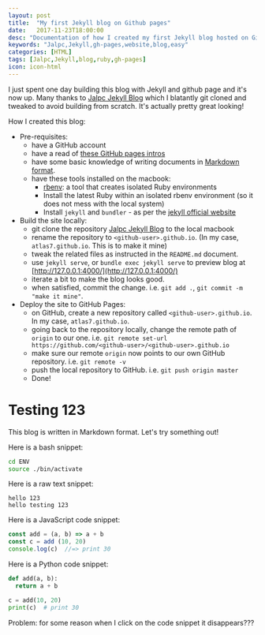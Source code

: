 ```yaml
---
layout: post
title:  "My first Jekyll blog on Github pages"
date:   2017-11-23T18:00:00
desc: "Documentation of how I created my first Jekyll blog hosted on Github pages"
keywords: "Jalpc,Jekyll,gh-pages,website,blog,easy"
categories: [HTML]
tags: [Jalpc,Jekyll,blog,ruby,gh-pages]
icon: icon-html
---
```


I just spent one day building this blog with Jekyll and github page and it's now up. Many thanks to
[Jalpc Jekyll Blog](https://jarrekk.github.io/Jalpc/) which I blatantly git cloned and tweaked to avoid building from
scratch. It's actually pretty great looking!

How I created this blog:

- Pre-requisites:
  - have a GitHub account
  - have a read of [these GitHub pages intros](https://pages.github.com/)
  - have some basic knowledge of writing documents in [Markdown format](https://github.com/adam-p/markdown-here/wiki/Markdown-Cheatsheet).
  - have these tools installed on the macbook:
    - [rbenv](https://github.com/rbenv/rbenv): a tool that creates isolated Ruby environments
    - Install the latest Ruby within an isolated rbenv environment (so it does not mess with the local system)
    - Install `jekyll` and `bundler` - as per the [jekyll official website](https://jekyllrb.com/)
- Build the site locally:
  - git clone the repository [Jalpc Jekyll Blog](https://jarrekk.github.io/Jalpc/) to the local macbook
  - rename the repository to `<github-user>.github.io`. (In my case, `atlas7.github.io`. This is to make it mine)
  - tweak the related files as instructed in the `README.md` document.
  - use `jekyll serve`, or `bundle exec jekyll serve` to preview blog at [http://127.0.0.1:4000/](http://127.0.0.1:4000/)
  - iterate a bit to make the blog looks good.
  - when satisfied, commit the change. i.e. `git add .`, `git commit -m "make it mine"`.
- Deploy the site to GitHub Pages:
  - on GitHub, create a new repository called `<github-user>.github.io`. In my case, `atlas7.github.io`.
  - going back to the repository locally, change the remote path of `origin` to our one. i.e. `git remote set-url https://github.com/<github-user>/<github-user>.github.io`
  - make sure our remote `origin` now points to our own GitHub repository. i.e. `git remote -v`
  - push the local repository to GitHub. i.e. `git push origin master`
  - Done!
  
# Testing 123

This blog is written in Markdown format. Let's try something out!

Here is a bash snippet:

```bash
cd ENV
source ./bin/activate
```

Here is a raw text snippet:

```
hello 123
hello testing 123
```

Here is a JavaScript code snippet:

```javascript
const add = (a, b) => a + b
const c = add (10, 20)
console.log(c)  //=> print 30
```

Here is a Python code snippet:

```python
def add(a, b):
  return a + b

c = add(10, 20)
print(c)  # print 30
```

Problem: for some reason when I click on the code snippet it disappears???